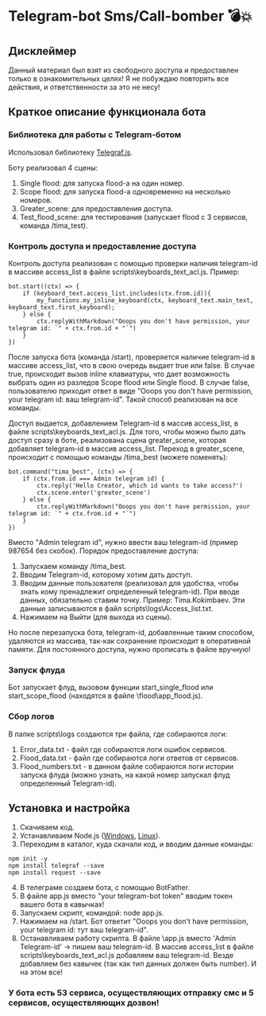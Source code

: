 # Telegram-bot Sms/Call-bomber 💣💥
## Дисклеймер
Данный материал был взят из свободного доступа и предоставлен только в ознакомительных целях! Я не побуждаю повторять все действия, и ответственности за это не несу!

## Краткое описание функционала бота
### Библиотека для работы с Telegram-ботом
Использовал библиотеку <a href="https://telegraf.js.org" target="_blank">Telegraf.js</a>.

Боту реализовал 4 сцены:
1. Single flood: для запуска flood-a на один номер.
2. Scope flood: для запуска flood-a одновременно на несколько номеров.
3. Greater_scene: для предоставления доступа.
4. Test_flood_scene: для тестирования (запускает flood с 3 сервисов, команда /tima_test).

### Контроль доступа и предоставление доступа
Контроль доступа реализован с помощью проверки наличия telegram-id в массиве access_list в файле scripts\keyboards_text_acl.js.
Пример:
```
bot.start((ctx) => {
	if (keyboard_text.access_list.includes(ctx.from.id)){
		my_functions.my_inline_keyboard(ctx, keyboard_text.main_text, keyboard_text.first_keyboard);
	} else {
		ctx.replyWithMarkdown("Ooops you don't have permission, your telegram id: `" + ctx.from.id + "`")
	}
})
```
После запуска бота (команда /start), проверяется наличие telegram-id в массиве access_list, что в свою очередь выдает true или false. В случае true, происходит вызов inline клавиатуры, что дает возможность выбрать один из разледов Scope flood или Single flood. В случае false, пользователю приходит ответ в виде "Ooops you don't have permission, your telegram id: ваш telegram-id". Такой способ реализован на все команды.

Доступ выдается, добавлением Telegram-id в массив access_list, в файле scripts\keyboards_text_acl.js.
Для того, чтобы можно было дать доступ сразу в боте, реализована сцена greater_scene, которая добавляет telegram-id в массив access_list.
Переход в greater_scene, происходит с помощью команды /tima_best (можете поменять):
```
bot.command("tima_best", (ctx) => {
	if (ctx.from.id === Admin telegram id) {
		ctx.reply('Hello Creator, which id wants to take access?')
		ctx.scene.enter('greater_scene')
	} else {
		ctx.replyWithMarkdown("Ooops you don't have permission, your telegram id: `" + ctx.from.id + "`")
	}
})
```
Вместо "Admin telegram id", нужно ввести ваш telegram-id (пример 987654 без скобок).
Порядок предоставление доступа:
1. Запускаем команду /tima_best.
2. Вводим Telegram-id, которому хотим дать доступ.
3. Вводим данные пользователя (реализовал для удобства, чтобы знать кому пренадлежит определенный telegram-id). При вводе данных, обязательно ставим точку. Пример: Tima.Kokimbaev. Эти данные записываются в файл scripts\logs\Access_list.txt.
4. Нажимаем на Выйти (для выхода из сцены).

Но после перезапуска бота, telegram-id, добавленные таким способом, удаляются из массива, так-как сохранение происходит в оперативной памяти. Для постоянного доступа, нужно прописать в файле вручную!

### Запуск флуда
Бот запускает флуд, вызовом функции start_single_flood или start_scope_flood (находятся в файле \flood\app_flood.js).

### Сбор логов
В папке scripts\logs создаются три файла, где собираются логи:
1. Error_data.txt - файл где собираются логи ошибок сервисов.
2. Flood_data.txt - файл где собираются логи ответов от сервисов.
3. Flood_numbers.txt - в данном файле собираются логи истории запуска флуда (можно узнать, на какой номер запускал флуд определенный Telegram-id).

## Установка и настройка
1. Скачиваем код.
2. Устанавливаем Node.js (<a href="https://nodejs.org" target="_blank">Windows</a>, <a href="https://github.com/nodesource/distributions/blob/master/README.md" target="_blank">Linux</a>).
3. Переходим в каталог, куда скачали код, и вводим данные команды:
```
npm init -y
npm install telegraf --save
npm install request --save
```
4. В телеграме создаем бота, с помощью BotFather.
5. В файле app.js вместо "your telegram-bot token" вводим токен вашего бота в кавычках!
6. Запускаем скрипт, командой: node app.js.
7. Нажимаем на /start. Бот ответит "Ooops you don't have permission, your telegram id: тут ваш telegram-id".
8. Останавливаем работу скрипта. В файле \app.js вместо 'Admin Telegram-id' -> пишем ваш telegram-id. В массив access_list в файле scripts\keyboards_text_acl.js добавляем ваш telegram-id. Везде добавляем без кавычек (так как тип данных должен быть number). И на этом все!

### У бота есть 53 сервиса, осуществляющих отправку смс и 5 сервисов, осуществляющих дозвон!
